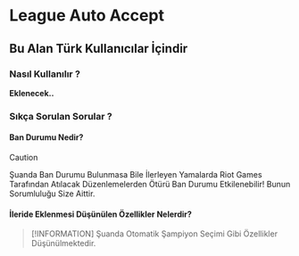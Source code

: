 # League Auto Accept

## Bu Alan Türk Kullanıcılar İçindir

### **Nasıl Kullanılır ?**
**Eklenecek..**

### **Sıkça Sorulan Sorular ?**

#### **Ban Durumu Nedir?**
> [!CAUTION]
> Şuanda Ban Durumu Bulunmasa Bile İlerleyen Yamalarda Riot Games Tarafından Atılacak Düzenlemelerden Ötürü Ban Durumu Etkilenebilir! Bunun Sorumluluğu Size Aittir.

#### **İleride Eklenmesi Düşünülen Özellikler Nelerdir?**
> [!INFORMATION]
> Şuanda Otomatik Şampiyon Seçimi Gibi Özellikler Düşünülmektedir.

